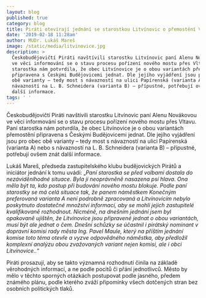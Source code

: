 ```yaml
---
layout: blog
published: true
category: blog
title: Piráti otevírají jednání se starostkou Litvínovic o přemostění Vltavy
date: '2019-02-18 11:28am'
author: MUDr. Lukáš Mareš
image: /static/media/litvinovice.jpg
description: >
  Českobudějovičtí Piráti navštívili starostku Litvínovic paní Alenu Novákovou
  ve věci informování se o stavu procesu pořízení nového mostu přes Vltavu. Paní
  starostka nám potvrdila, že obec Litvínovice je o obou variantách přemostění
  připravena s Českými Budějovicemi jednat. Dle jejího vyjádření jsou pro obec
  obě varianty – tedy most s návazností na ulici Papírenská (varianta A) nebo s
  návazností na L. B. Schneidera (varianta B) – přípustné, potřebují ovšem znát
  další informace.
tags: ' '
---
```

Českobudějovičtí Piráti navštívili starostku Litvínovic paní Alenu Novákovou ve věci informování se o stavu procesu pořízení nového mostu přes Vltavu. Paní starostka nám potvrdila, že obec Litvínovice je o obou variantách přemostění připravena s Českými Budějovicemi jednat. Dle jejího vyjádření jsou pro obec obě varianty – tedy most s návazností na ulici Papírenská (varianta A) nebo s návazností na L. B. Schneidera (varianta B) – přípustné, potřebují ovšem znát další informace.



Lukáš Mareš, předseda zastupitelského klubu budějovických Pirátů a iniciátor jednání k tomu uvádí: „_Paní starostka se před volbami dostala do nezáviděníhodné situace. Byla jí neoprávněně nasazena psí hlava. Ona měla být ta, kdo postup při budování nového mostu blokuje. Podle paní starostky se má celá situace tak, že panem náměstkem Konečným preferovaná varianta A není podrobně zpracovaná a Litvínovicím nebylo poskytnuto dostatečné množství informací, aby se mohli jejich zastupitelé kvalifikovaně rozhodnout. Nicméně, na dnešním jednání jsem byl opakovaně ujištěn, že Litvínovice jsou připravené jednat o obou variantách, musí být ale jednat o čem. Dnešní schůzky se účastnil i pirátský nominant v dopravní komisi rady města Ing. Pavel Maule, který na příštím jednání komise toto téma otevře a vyzve odpovědného náměstka, aby předložil komplexní analýzu obou zvažovaných variant nejen komisi, ale i obci Litvínovice.._“  



Piráti prosazují, aby se takto významná rozhodnutí činila na základě věrohodných informací, a ne podle pocitů či přání jednotlivců. Město by mělo v těchto sporných otázkách postupovat podle jasného, předem známého plánu, podle kterého zváží připomínky všech dotčených stran bez osobních politických tlaků.
